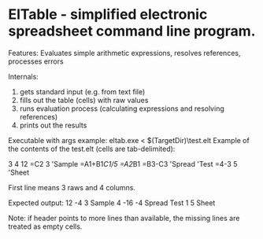 # ElTable - simplified electronic spreadsheet command line program.

Features:
Evaluates simple arithmetic expressions, resolves references, processes errors

Internals:

1. gets standard input (e.g. from text file)
2. fills out the table (cells) with raw values
3. runs evaluation process (calculating expressions and resolving
   references)
4. prints out the results

Executable with args example: eltab.exe < $(TargetDir)\test.elt
Example of the contents of the test.elt (cells are tab-delimited):

3	4
12 =C2	3	'Sample
=A1+B1*C1/5 =A2*B1 =B3-C3	'Spread
'Test	=4-3	5	'Sheet

First line means 3 raws and 4 columns.

Expected output:
12      -4      3       Sample
4       -16     -4      Spread
Test    1       5       Sheet

Note: if header points to more lines than available, the missing lines
are treated as empty cells.
